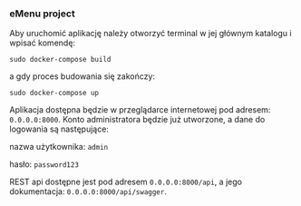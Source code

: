 ### **eMenu project**

Aby uruchomić aplikację należy otworzyć terminal w jej głównym katalogu i wpisać komendę:

`sudo docker-compose build`

a gdy proces budowania się zakończy:

`sudo docker-compose up`

Aplikacja dostępna będzie w przeglądarce internetowej pod adresem: `0.0.0.0:8000`. Konto administratora będzie już utworzone, a dane do logowania są następujące:

nazwa użytkownika: `admin`

hasło: `password123`

REST api dostępne jest pod adresem `0.0.0.0:8000/api`, a jego dokumentacja: `0.0.0.0:8000/api/swagger`.

